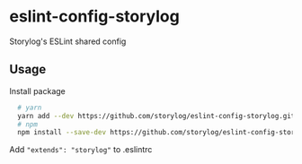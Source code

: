 # eslint-config-storylog

Storylog's ESLint shared config

## Usage

Install package

```sh
  # yarn
  yarn add --dev https://github.com/storylog/eslint-config-storylog.git
  # npm
  npm install --save-dev https://github.com/storylog/eslint-config-storylog.git
```

Add `"extends": "storylog"` to .eslintrc 
